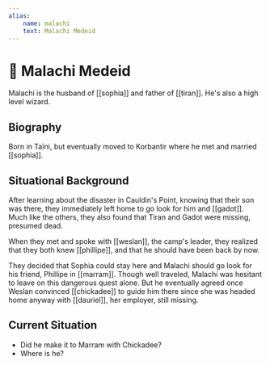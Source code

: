 ```yaml
---
alias:
    name: malachi
    text: Malachi Medeid
---
```

# 🔐 Malachi Medeid

Malachi is the husband of [[sophia]] and father of [[tiran]]. He's also a high level wizard.

## Biography

Born in Taïni, but eventually moved to Korbantir where he met and married [[sophia]].

## Situational Background

After learning about the disaster in Cauldin's Point, knowing that their son was there, they immediately left home to go look for him and [[gadot]]. Much like the others, they also found that Tiran and Gadot were missing, presumed dead.

When they met and spoke with [[weslan]], the camp's leader, they realized that they both knew [[phillipe]], and that he should have been back by now.

They decided that Sophia could stay here and Malachi should go look for his friend, Phillipe in [[marram]]. Though well traveled, Malachi was hesitant to leave on this dangerous quest alone. But he eventually agreed once Weslan convinced [[chickadee]] to guide him there since she was headed home anyway with [[dauriel]], her employer, still missing.

## Current Situation

* Did he make it to Marram with Chickadee?
* Where is he?
